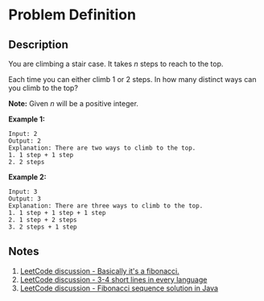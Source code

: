 # Problem Definition

## Description

You are climbing a stair case. It takes *n* steps to reach to the top.

Each time you can either climb 1 or 2 steps. In how many distinct ways can you climb to the top?

**Note:** Given *n* will be a positive integer.

**Example 1:**

```plaintext
Input: 2
Output: 2
Explanation: There are two ways to climb to the top.
1. 1 step + 1 step
2. 2 steps
```

**Example 2:**

```plaintext
Input: 3
Output: 3
Explanation: There are three ways to climb to the top.
1. 1 step + 1 step + 1 step
2. 1 step + 2 steps
3. 2 steps + 1 step
```

## Notes

1. [LeetCode discussion - Basically it's a fibonacci.](https://leetcode.com/explore/interview/card/top-interview-questions-easy/97/dynamic-programming/569/discuss/25299/Basically-it's-a-fibonacci.)
1. [LeetCode discussion - 3-4 short lines in every language](https://leetcode.com/explore/interview/card/top-interview-questions-easy/97/dynamic-programming/569/discuss/25296/3-4-short-lines-in-every-language)
1. [LeetCode discussion - Fibonacci sequence solution in Java](https://leetcode.com/explore/interview/card/top-interview-questions-easy/97/dynamic-programming/569/discuss/25338/Fibonacci-sequence-solution-in-Java)